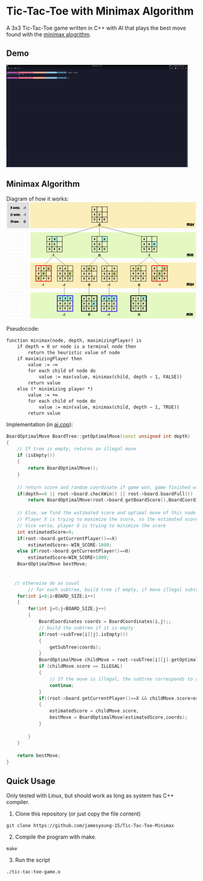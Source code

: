 # Tic-Tac-Toe with Minimax Algorithm
A 3x3 Tic-Tac-Toe game written in C++ with AI that plays the best move found with the [minimax alogrithm](https://en.wikipedia.org/wiki/Minimax).

## Demo
![](./resources/demo.gif)
## Minimax Algorithm

Diagram of how it works:
![](./resources/minimax-algo.png)

Pseudocode:
```
function minimax(node, depth, maximizingPlayer) is
    if depth = 0 or node is a terminal node then
        return the heuristic value of node
    if maximizingPlayer then
        value := −∞
        for each child of node do
            value := max(value, minimax(child, depth − 1, FALSE))
        return value
    else (* minimizing player *)
        value := +∞
        for each child of node do
            value := min(value, minimax(child, depth − 1, TRUE))
        return value
```

Implementation (in [ai.cpp](./ai.cpp)):
``` C++
BoardOptimalMove BoardTree::getOptimalMove(const unsigned int depth)
{
    // If tree is empty, returns an illegal move
    if (isEmpty()) 
    {
        return BoardOptimalMove();
    }

    // return score and random coordinate if game won, game finished with no winner, or 0 depth passed
    if(depth==0 || root->board.checkWin() || root->board.boardFull())
        return BoardOptimalMove(root->board.getBoardScore(),BoardCoordinates(1,1));

    // Else, we find the estimated score and optimal move of this node by calculating the score of each children node
    // Player X is trying to maximize the score, so the estimated score is the maximum of children scores
    // Vice versa, player O is trying to minimize the score
    int estimatedScore=0;
    if(root->board.getCurrentPlayer()==X)
        estimatedScore=-WIN_SCORE-1000;
    else if(root->board.getCurrentPlayer()==O)
        estimatedScore=WIN_SCORE+1000;
    BoardOptimalMove bestMove;


   // otherwise do as usual
        // for each subtree, build tree if empty, if move illegal subtree move to next subtree
    for(int i=0;i<BOARD_SIZE;i++)
    {
        for(int j=0;j<BOARD_SIZE;j++)
        {
            BoardCoordinates coords = BoardCoordinates(i,j);;
            // build the subtree if it is empty
            if(root->subTree[i][j].isEmpty())
            {
                getSubTree(coords);
            }
            BoardOptimalMove childMove = root->subTree[i][j].getOptimalMove(depth-1);
            if (childMove.score == ILLEGAL) 
            {
                // If the move is illegal, the subtree corresponds to an invalid move/board, simply skip to the next subtree
                continue;
            }
            if((root->board.getCurrentPlayer()==X && childMove.score>estimatedScore) || (root->board.getCurrentPlayer()==O && childMove.score<estimatedScore))
            {
                estimatedScore = childMove.score;
                bestMove = BoardOptimalMove(estimatedScore,coords);
            }

        }
    }

    return bestMove;
}

```

## Quick Usage
Only tested with Linux, but should work as long as system has C++ compiler.

1. Clone this repository (or just copy the file content)
``` 
git clone https://github.com/jamesyoung-15/Tic-Tac-Toe-Minimax
 ```
 2. Compile the program with make.
 ```
make
 ```
 3. Run the script
 ```
 ./tic-tac-toe-game.o
 ``` 